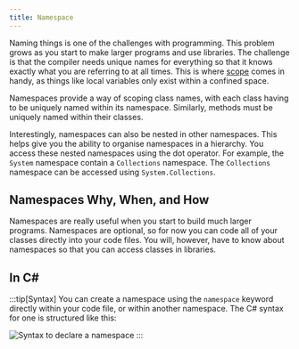 ```yaml
---
title: Namespace
---
```


Naming things is one of the challenges with programming. This problem grows as you start to make larger programs and use libraries. The challenge is that the compiler needs unique names for everything so that it knows exactly what you are referring to at all times. This is where [scope](/book/part-1-instructions/3-control-flow/1-concepts/02-1-scope) comes in handy, as things like local variables only exist within a confined space.

Namespaces provide a way of scoping class names, with each class having to be uniquely named within its namespace. Similarly, methods must be uniquely named within their classes.

Interestingly, namespaces can also be nested in other namespaces. This helps give you the ability to organise namespaces in a hierarchy. You access these nested namespaces using the dot operator. For example, the `System` namespace contain a `Collections` namespace. The `Collections` namespace can be accessed using `System.Collections`.

## Namespaces Why, When, and How

Namespaces are really useful when you start to build much larger programs. Namespaces are optional, so for now you can code all of your classes directly into your code files. You will, however, have to know about namespaces so that you can access classes in libraries.

## In C#

:::tip[Syntax]
You can create a namespace using the `namespace` keyword directly within your code file, or within another namespace.
The C# syntax for one is structured like this:

![Syntax to declare a namespace](./images/namespace.png "The syntax to declare a namespace")
:::
